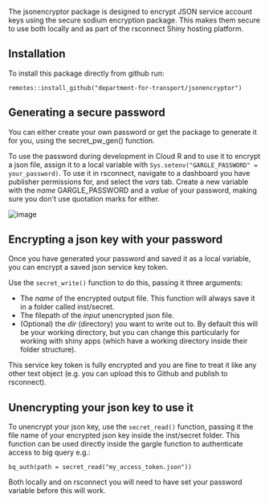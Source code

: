 The jsonencryptor package is designed to encrypt JSON service account keys using the secure sodium encryption package. This makes them secure to use both locally and as part of the rsconnect Shiny hosting platform.

## Installation

To install this package directly from github run:

`remotes::install_github("department-for-transport/jsonencryptor")`

## Generating a secure password

You can either create your own password or get the package to generate it for you, using the secret_pw_gen() function.

To use the password during development in Cloud R and to use it to encrypt a json file, assign it to a local variable with `Sys.setenv("GARGLE_PASSWORD" = your_password)`. To use it in rsconnect, navigate to a dashboard you have publisher permissions for, and select the _vars_ tab. Create a new variable with the _name_ GARGLE_PASSWORD and a _value_ of your password, making sure you don't use quotation marks for either. 

![image](https://user-images.githubusercontent.com/84339173/228290578-c89e3d95-25e3-458a-a157-f1f2234991a6.png)

## Encrypting a json key with your password

Once you have generated your password and saved it as a local variable, you can encrypt a saved json service key token.

Use the `secret_write()` function to do this, passing it three arguments:

* The _name_ of the encrypted output file. This function will always save it in a folder called inst/secret.
* The filepath of the _input_ unencrypted json file. 
* (Optional) the _dir_ (directory) you want to write out to. By default this will be your working directory, but you can change this particularly for working with shiny apps (which have a working directory inside their folder structure).

This service key token is fully encrypted and you are fine to treat it like any other text object (e.g. you can upload this to Github and publish to rsconnect).

## Unencrypting your json key to use it

To unencrypt your json key, use the `secret_read()` function, passing it the file name of your encrypted json key inside the inst/secret folder. This function can be used directly inside the gargle function to authenticate access to big query e.g.:

`bq_auth(path = secret_read("my_access_token.json"))`

Both locally and on rsconnect you will need to have set your password variable before this will work.



